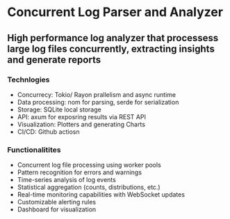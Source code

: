 # Concurrent Log Parser and Analyzer

## High performance log analyzer that processess large log files concurrently, extracting insights and generate reports

### Technlogies

- Concurrecy: Tokio/ Rayon prallelism and async runtime
- Data processing: nom for parsing, serde for serialization
- Storage: SQLite local storage
- API: axum for exposring results via REST API
- Visualization: Plotters and generating Charts
- CI/CD: Github actiosn

### Functionalitites
- Concurrent log file processing using worker pools
- Pattern recognition for errors and warnings
- Time-series analysis of log events
- Statistical aggregation (counts, distributions, etc.)
- Real-time monitoring capabilities with WebSocket updates
- Customizable alerting rules
- Dashboard for visualization
